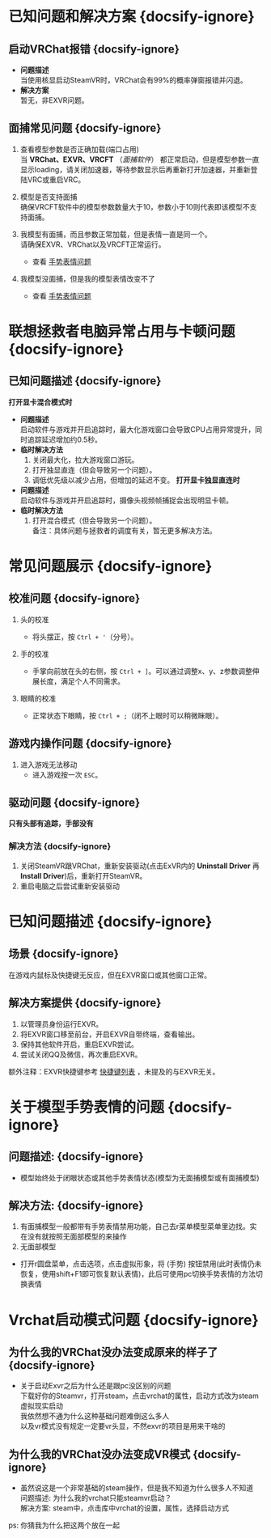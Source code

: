 # 已知问题和解决方案  {docsify-ignore}
## 启动VRChat报错  {docsify-ignore}

- **问题描述**  
  当使用核显启动SteamVR时，VRChat会有99%的概率弹窗报错并闪退。  
- **解决方案**  
  暂无，非EXVR问题。

## 面捕常见问题  {docsify-ignore}

1. 查看模型参数是否正确加载(端口占用)  
   当  __VRChat、EXVR、VRCFT__ （_面捕软件_） 都正常启动，但是模型参数一直显示loading，请关闭加速器，等待参数显示后再重新打开加速器，并重新登陆VRC或重启VRC。

2. 模型是否支持面捕  
   确保VRCFT软件中的模型参数数量大于10，参数小于10则代表即该模型不支持面捕。

3. 我模型有面捕，而且参数正常加载，但是表情一直是同一个。  
   请确保EXVR、VRChat以及VRCFT正常运行。 
   - 查看 [手势表情问题](#关于模型手势表情的问题)

4. 我模型没面捕，但是我的模型表情改变不了
   - 查看 [手势表情问题](#关于模型手势表情的问题)

# 联想拯救者电脑异常占用与卡顿问题  {docsify-ignore}
## 已知问题描述  {docsify-ignore}
**打开显卡混合模式时**  
- **问题描述**  
  启动软件与游戏并开启追踪时，最大化游戏窗口会导致CPU占用异常提升，同时追踪延迟增加约0.5秒。  
- **临时解决方法**  
  1. 关闭最大化，拉大游戏窗口游玩。  
  2. 打开独显直连（但会导致另一个问题）。  
  3. 调低优先级以减少占用，但增加的延迟不变。
**打开显卡独显直连时**  
- **问题描述**  
  启动软件与游戏并开启追踪时，摄像头视频帧捕捉会出现明显卡顿。  
- **临时解决方法**  
  1. 打开混合模式（但会导致另一个问题）。  
  备注：具体问题与拯救者的调度有关，暂无更多解决方法。

# 常见问题展示  {docsify-ignore}
## 校准问题  {docsify-ignore}

1. 头的校准  
   - 将头摆正，按 `Ctrl + '`（分号）。

2. 手的校准  
   - 手掌向前放在头的右侧，按 `Ctrl + ]`。可以通过调整x、y、z参数调整伸展长度，满足个人不同需求。

3. 眼睛的校准  
   - 正常状态下眼睛，按 `Ctrl + ;`（闭不上眼时可以稍微眯眼）。

## 游戏内操作问题  {docsify-ignore}

1. 进入游戏无法移动  
   - 进入游戏按一次 `ESC`。



## 驱动问题 {docsify-ignore}
**只有头部有追踪，手部没有**
### 解决方法 {docsify-ignore}
   1. 关闭SteamVR跟VRChat，重新安装驱动(点击ExVR内的 __Uninstall Driver__ 再 __Install Driver__)后，重新打开SteamVR。
   2. 重启电脑之后尝试重新安装驱动

# 已知问题描述  {docsify-ignore}
## 场景  {docsify-ignore}

在游戏内鼠标及快捷键无反应，但在EXVR窗口或其他窗口正常。

## 解决方案提供  {docsify-ignore}

1. 以管理员身份运行EXVR。  
2. 将EXVR窗口移至前台，开启EXVR自带终端，查看输出。  
3. 保持其他软件开启，重启EXVR尝试。  
4. 尝试关闭QQ及微信，再次重启EXVR。  

额外注释：EXVR快捷键参考 [快捷键列表](/zh-cn/hotkey.md#按键设置) ，未提及的与EXVR无关。

# 关于模型手势表情的问题 {docsify-ignore}
## 问题描述: {docsify-ignore}
 - 模型始终处于闭眼状态或其他手势表情状态(模型为无面捕模型或有面捕模型)
## 解决方法: {docsify-ignore}

1. 有面捕模型一般都带有手势表情禁用功能，自己去r菜单模型菜单里边找。实在没有就按照无面部模型的来操作
2. 无面部模型
 - 打开r圆盘菜单，点击选项，点击虚拟形象，将 (手势) 按钮禁用(此时表情仍未恢复，使用shift+F1即可恢复默认表情)，此后可使用pc切换手势表情的方法切换表情

# Vrchat启动模式问题 {docsify-ignore}

## 为什么我的VRChat没办法变成原来的样子了 {docsify-ignore}
- 关于启动Exvr之后为什么还是跟pc没区别的问题 </br>
下载好你的Steamvr，打开steam，点击vrchat的属性，启动方式改为steam虚拟现实启动 </br>
我依然想不通为什么这种基础问题难倒这么多人 </br>
以及vr模式没有规定一定要vr头显，不然exvr的项目是用来干啥的 </br>
## 为什么我的VRChat没办法变成VR模式 {docsify-ignore}
- 虽然说这是一个非常基础的steam操作，但是我不知道为什么很多人不知道 </br>
问题描述: 为什么我的vrchat只能steamvr启动？ </br>
解决方案: steam中，点击库中vrchat的设置，属性，选择启动方式 </br>

ps: 你猜我为什么把这两个放在一起